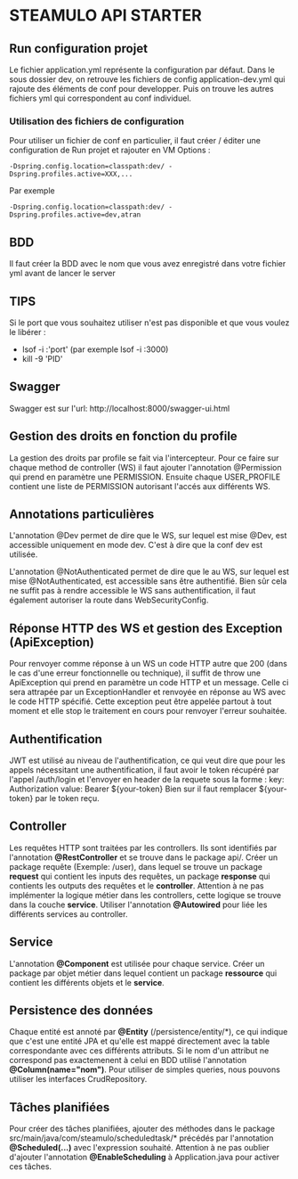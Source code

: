 # STEAMULO API STARTER

## Run configuration projet
Le fichier application.yml représente la configuration par défaut.
Dans le sous dossier dev, on retrouve les fichiers de config application-dev.yml qui rajoute des éléments de conf pour developper.
Puis on trouve les autres fichiers yml qui correspondent au conf individuel.

### Utilisation des fichiers de configuration
Pour utiliser un fichier de conf en particulier, il faut créer / éditer une configuration de Run projet et rajouter en VM Options :

```
-Dspring.config.location=classpath:dev/ -Dspring.profiles.active=XXX,...
```
Par exemple 
```
-Dspring.config.location=classpath:dev/ -Dspring.profiles.active=dev,atran
```

## BDD
Il faut créer la BDD avec le nom que vous avez enregistré dans votre fichier yml avant de lancer le server

## TIPS
Si le port que vous souhaitez utiliser n'est pas disponible et que vous voulez le libérer :
 - lsof -i :'port' (par exemple lsof -i :3000)
 - kill -9 'PID'

## Swagger
Swagger est sur l'url: http://localhost:8000/swagger-ui.html

## Gestion des droits en fonction du profile

La gestion des droits par profile se fait via l'intercepteur. Pour ce faire sur chaque method de controller (WS) il faut
ajouter l'annotation @Permission qui prend en paramètre une PERMISSION. Ensuite chaque USER_PROFILE contient une liste de 
PERMISSION autorisant l'accés aux différents WS.

## Annotations particulières

L'annotation @Dev permet de dire que le WS, sur lequel est mise @Dev, est accessible uniquement en mode dev.
C'est à dire que la conf dev est utilisée.

L'annotation @NotAuthenticated permet de dire que le au WS, sur lequel est mise @NotAuthenticated, est accessible sans être authentifié.
Bien sûr cela ne suffit pas à rendre accessible le WS sans authentification, il faut également autoriser la route dans WebSecurityConfig.

## Réponse HTTP des WS et gestion des Exception (ApiException)

Pour renvoyer comme réponse à un WS un code HTTP autre que 200 (dans le cas d'une erreur fonctionnelle ou technique),
il suffit de throw une ApiException qui prend en paramètre un code HTTP et un message. Celle ci sera attrapée par
un ExceptionHandler et renvoyée en réponse au WS avec le code HTTP spécifié. Cette exception peut être appelée partout
à tout moment et elle stop le traitement en cours pour renvoyer l'erreur souhaitée.

## Authentification
JWT est utilisé au niveau de l'authentification, ce qui veut dire que pour les appels nécessitant une authentification, 
il faut avoir le token récupéré par l'appel /auth/login et l'envoyer en header de la requete sous la forme :
key: Authorization
value: Bearer ${your-token}
Bien sur il faut remplacer ${your-token} par le token reçu.

## Controller

Les requêtes HTTP sont traitées par les controllers. Ils sont identifiés par l'annotation **@RestController** et se trouve 
dans le package api/. Créer un package requête (Exemple: /user), dans lequel se trouve un package **request**
qui contient les inputs des requêtes, un package **response** qui contients les outputs des requêtes et le **controller**.
Attention à ne pas implémenter la logique métier dans les controllers, cette logique se trouve dans la couche **service**.
Utiliser l'annotation **@Autowired** pour liée les différents services au controller.

## Service

L'annotation **@Component** est utilisée pour chaque service.
Créer un package par objet métier dans lequel contient un package **ressource** qui contient les différents objets et 
le **service**.

## Persistence des données

Chaque entité est annoté par **@Entity** (/persistence/entity/*), ce qui indique que c'est une entité JPA et qu'elle est 
mappé directement avec la table correspondante avec ces différents attributs. Si le nom d'un attribut ne correspond pas
exactemenent à celui en BDD utilisé l'annotation **@Column(name="nom")**.
Pour utiliser de simples queries, nous pouvons utiliser les interfaces CrudRepository.

## Tâches planifiées

Pour créer des tâches planifiées, ajouter des méthodes dans le package src/main/java/com/steamulo/scheduledtask/* 
précédés par l'annotation **@Scheduled(...)** avec l'expression souhaité.
Attention à ne pas oublier d'ajouter l'annotation **@EnableScheduling** à Application.java pour activer ces tâches.

